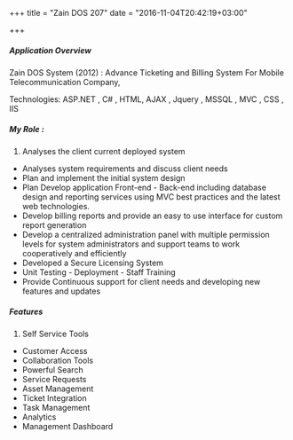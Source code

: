 +++
title = "Zain DOS 207"
date = "2016-11-04T20:42:19+03:00"

+++
##### Application Overview

Zain DOS System (2012) : Advance Ticketing and Billing System For Mobile Telecommunication Company,

Technologies:
ASP.NET , C# , HTML, AJAX , Jquery , MSSQL , MVC , CSS , IIS

##### My Role :

1. Analyses the client current deployed system
* Analyses system requirements and discuss client needs
* Plan and implement the initial system design
* Plan Develop application Front-end - Back-end including database design and reporting services using MVC best practices and the latest web technologies.
* Develop billing reports and provide an easy to use interface for custom report generation
* Develop a centralized administration panel with multiple permission levels for system administrators and support teams to work cooperatively and efficiently
* Developed a Secure Licensing System
* Unit Testing - Deployment - Staff Training
* Provide Continuous support for client needs and developing new features and updates

##### Features
1. Self Service Tools
* Customer Access
* Collaboration Tools
* Powerful Search
* Service Requests
* Asset Management
* Ticket Integration
* Task Management
* Analytics
* Management Dashboard
